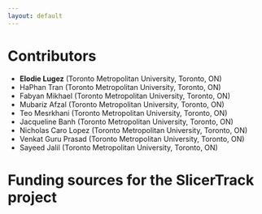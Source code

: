 ```yaml
---
layout: default
---
```


# Contributors

- **Elodie Lugez** (Toronto Metropolitan University, Toronto, ON)
- HaPhan Tran (Toronto Metropolitan University, Toronto, ON)
- Fabyan Mikhael (Toronto Metropolitan University, Toronto, ON)
- Mubariz Afzal (Toronto Metropolitan University, Toronto, ON)
- Teo Mesrkhani (Toronto Metropolitan University, Toronto, ON)
- Jacqueline Banh (Toronto Metropolitan University, Toronto, ON)
- Nicholas Caro Lopez (Toronto Metropolitan University, Toronto, ON)
- Venkat Guru Prasad (Toronto Metropolitan University, Toronto, ON)
- Sayeed Jalil (Toronto Metropolitan University, Toronto, ON)

# Funding sources for the SlicerTrack project
